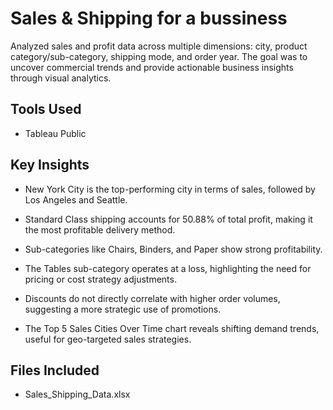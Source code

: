 # Sales & Shipping for a bussiness

Analyzed sales and profit data across multiple dimensions: city, product category/sub-category, shipping mode, and order year. The goal was to uncover commercial trends and provide actionable business insights through visual analytics.

## Tools Used

- Tableau Public

## Key Insights

- New York City is the top-performing city in terms of sales, followed by Los Angeles and Seattle.

- Standard Class shipping accounts for 50.88% of total profit, making it the most profitable delivery method.

- Sub-categories like Chairs, Binders, and Paper show strong profitability.

- The Tables sub-category operates at a loss, highlighting the need for pricing or cost strategy adjustments.

- Discounts do not directly correlate with higher order volumes, suggesting a more strategic use of promotions.

- The Top 5 Sales Cities Over Time chart reveals shifting demand trends, useful for geo-targeted sales strategies.

## Files Included
- Sales_Shipping_Data.xlsx


